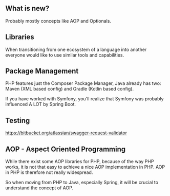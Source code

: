 
## What is new? 

Probably mostly concepts like AOP and Optionals.

## Libraries

When transitioning from one ecosystem of a language into another everyone would like to use similar tools and capabilities.

## Package Management

PHP features just the Composer Package Manager, Java already has two: Maven (XML based config) and Gradle (Kotlin based config).

If you have worked with Symfony, you'll realize that Symfony was probably influenced A LOT by Spring Boot.

## Testing

https://bitbucket.org/atlassian/swagger-request-validator

## AOP - Aspect Oriented Programming

While there exist some AOP libraries for PHP, because of the way PHP works, it is not that easy to achieve a nice AOP implementation in PHP. AOP in PHP is therefore not really widespread.

So when moving from PHP to Java, especially Spring, it will be crucial to understand the concept of AOP.
